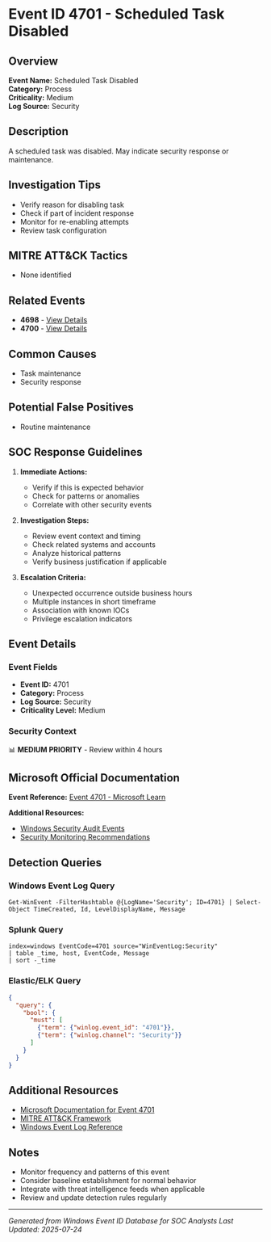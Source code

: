 # Event ID 4701 - Scheduled Task Disabled

## Overview
**Event Name:** Scheduled Task Disabled  
**Category:** Process  
**Criticality:** Medium  
**Log Source:** Security  

## Description
A scheduled task was disabled. May indicate security response or maintenance.

## Investigation Tips
- Verify reason for disabling task
- Check if part of incident response
- Monitor for re-enabling attempts
- Review task configuration

## MITRE ATT&CK Tactics
- None identified

## Related Events
- **4698** - [View Details](4698.md)
- **4700** - [View Details](4700.md)

## Common Causes
- Task maintenance
- Security response

## Potential False Positives
- Routine maintenance

## SOC Response Guidelines
1. **Immediate Actions:**
   - Verify if this is expected behavior
   - Check for patterns or anomalies
   - Correlate with other security events

2. **Investigation Steps:**
   - Review event context and timing
   - Check related systems and accounts
   - Analyze historical patterns
   - Verify business justification if applicable

3. **Escalation Criteria:**
   - Unexpected occurrence outside business hours
   - Multiple instances in short timeframe
   - Association with known IOCs
   - Privilege escalation indicators

## Event Details

### Event Fields
- **Event ID:** 4701
- **Category:** Process
- **Log Source:** Security
- **Criticality Level:** Medium

### Security Context
📊 **MEDIUM PRIORITY** - Review within 4 hours

## Microsoft Official Documentation
**Event Reference:** [Event 4701 - Microsoft Learn](https://learn.microsoft.com/en-us/previous-versions/windows/it-pro/windows-10/security/threat-protection/auditing/event-4701)

**Additional Resources:**
- [Windows Security Audit Events](https://learn.microsoft.com/en-us/windows/security/threat-protection/auditing/audit-events)
- [Security Monitoring Recommendations](https://learn.microsoft.com/en-us/windows-server/identity/ad-ds/plan/appendix-l--events-to-monitor)

## Detection Queries

### Windows Event Log Query
```
Get-WinEvent -FilterHashtable @{LogName='Security'; ID=4701} | Select-Object TimeCreated, Id, LevelDisplayName, Message
```

### Splunk Query
```spl
index=windows EventCode=4701 source="WinEventLog:Security"
| table _time, host, EventCode, Message
| sort -_time
```

### Elastic/ELK Query
```json
{
  "query": {
    "bool": {
      "must": [
        {"term": {"winlog.event_id": "4701"}},
        {"term": {"winlog.channel": "Security"}}
      ]
    }
  }
}
```

## Additional Resources
- [Microsoft Documentation for Event 4701](https://docs.microsoft.com/en-us/windows/security/threat-protection/auditing/event-4701)
- [MITRE ATT&CK Framework](https://attack.mitre.org/)
- [Windows Event Log Reference](https://docs.microsoft.com/en-us/windows/win32/eventlog/event-logging)

## Notes
- Monitor frequency and patterns of this event
- Consider baseline establishment for normal behavior
- Integrate with threat intelligence feeds when applicable
- Review and update detection rules regularly

---
*Generated from Windows Event ID Database for SOC Analysts*
*Last Updated: 2025-07-24*